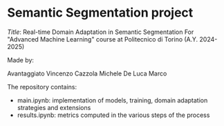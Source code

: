 # Semantic Segmentation project
*Title*: Real-time Domain Adaptation in Semantic Segmentation
For "Advanced Machine Learning" course at Politecnico di Torino (A.Y. 2024-2025)

Made by:

Avantaggiato Vincenzo
Cazzola Michele
De Luca Marco

The repository contains:
- main.ipynb: implementation of models, training, domain adaptation strategies and extensions
- results.ipynb: metrics computed in the various steps of the process
